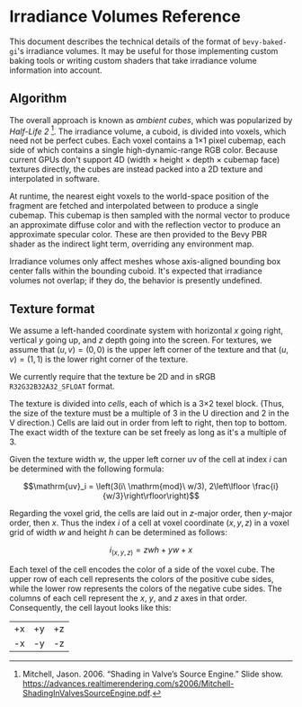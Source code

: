 # Irradiance Volumes Reference

This document describes the technical details of the format of `bevy-baked-gi`'s irradiance volumes. It may be useful for those implementing custom baking tools or writing custom shaders that take irradiance volume information into account.

## Algorithm

The overall approach is known as *ambient cubes*, which was popularized by
*Half-Life 2* [^Valve2006]. The irradiance volume, a cuboid, is divided into
voxels, which need not be perfect cubes. Each voxel contains a 1×1 pixel
cubemap, each side of which contains a single high-dynamic-range RGB color.
Because current GPUs don't support 4D (width × height × depth × cubemap face)
textures directly, the cubes are instead packed into a 2D texture and
interpolated in software.

At runtime, the nearest eight voxels to the world-space position of the fragment are fetched and interpolated between to produce a single cubemap. This cubemap is then sampled with the normal vector to produce an approximate diffuse color and with the reflection vector to produce an approximate specular color. These are then provided to the Bevy PBR shader as the indirect light term, overriding any environment map.

Irradiance volumes only affect meshes whose axis-aligned bounding box center falls within the bounding cuboid. It's expected that irradiance volumes not overlap; if they do, the behavior is presently undefined.

## Texture format

We assume a left-handed coordinate system with horizontal $x$ going right, vertical $y$ going up, and $z$ depth going into the screen. For textures, we assume that $(u, v) = (0, 0)$ is the upper left corner of the texture and that $(u, v) = (1, 1)$ is the lower right corner of the texture.

We currently require that the texture be 2D and in sRGB `R32G32B32A32_SFLOAT` format.

The texture is divided into *cells*, each of which is a 3×2 texel block. (Thus, the size of the texture must be a multiple of 3 in the U direction and 2 in the V direction.) Cells are laid out in order from left to right, then top to bottom. The exact width of the texture can be set freely as long as it's a multiple of 3.

Given the texture width $w$, the upper left corner $\mathrm{uv}$ of the cell at index $i$ can be determined with the following formula:

$$\mathrm{uv}_i = \left(3(i\ \mathrm{mod}\ w/3), 2\left\lfloor \frac{i}{w/3}\right\rfloor\right)$$

Regarding the voxel grid, the cells are laid out in $z$-major order, then $y$-major order, then $x$. Thus the index $i$ of a cell at voxel coordinate $(x, y, z)$ in a voxel grid of width $w$ and height $h$ can be determined as follows:

$$i_{(x, y, z)} = zwh + yw + x$$

Each texel of the cell encodes the color of a side of the voxel cube. The upper row of each cell represents the colors of the positive cube sides, while the lower row represents the colors of the negative cube sides. The columns of each cell represent the $x$, $y$, and $z$ axes in that order. Consequently, the cell layout looks like this:

|       |       |       |
|  :-:  |  :-:  |  :-:  |
|  +x   |  +y   |  +z   |
|  -x   |  -y   |  -z   |

[^Valve2006]: Mitchell, Jason. 2006. “Shading in Valve’s Source Engine.” Slide show. https://advances.realtimerendering.com/s2006/Mitchell-ShadingInValvesSourceEngine.pdf.
